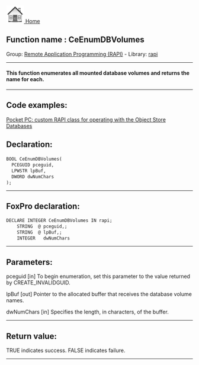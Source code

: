 [<img src="../../images/home.png"> Home ](https://github.com/VFPX/Win32API)  

## Function name : CeEnumDBVolumes
Group: [Remote Application Programming (RAPI)](../../functions_group.md#Remote_Application_Programming_(RAPI))  -  Library: [rapi](../../Libraries.md#rapi)  
***  


#### This function enumerates all mounted database volumes and returns the name for each. 
***  


## Code examples:
[Pocket PC: custom RAPI class for operating with the Object Store Databases](../../samples/sample_445.md)  

## Declaration:
```foxpro  
BOOL CeEnumDBVolumes(
  PCEGUID pceguid,
  LPWSTR lpBuf,
  DWORD dwNumChars
);  
```  
***  


## FoxPro declaration:
```foxpro  
DECLARE INTEGER CeEnumDBVolumes IN rapi;
	STRING  @ pceguid,;
	STRING  @ lpBuf,;
	INTEGER   dwNumChars  
```  
***  


## Parameters:
pceguid 
[in] To begin enumeration, set this parameter to the value returned by CREATE_INVALIDGUID. 

lpBuf 
[out] Pointer to the allocated buffer that receives the database volume names. 

dwNumChars 
[in] Specifies the length, in characters, of the buffer.   
***  


## Return value:
TRUE indicates success. FALSE indicates failure.  
***  

